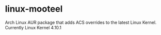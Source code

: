 # linux-mooteel
Arch Linux AUR package that adds ACS overrides to the latest Linux Kernel.
Currently Linux Kernel 4.10.1
